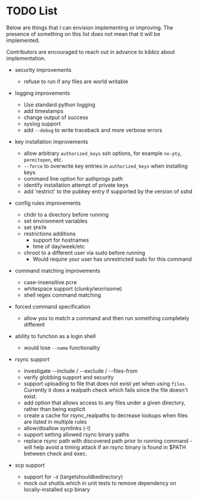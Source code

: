 
TODO List
===========

Below are things that I can envision implementing or improving.
The presence of something on this list does not mean that
it will be implemented.

Contributors are encouraged to reach out in advance
to kibbiz about implementation.

* security improvements
    * refuse to run if any files are world writable

* logging improvements
    * Use standard python logging
    * add timestamps
    * change output of success
    * syslog support
    * add `--debug` to write traceback and more verbose errors

* key installation improvements
    * allow arbitrary `authorized_keys` ssh options, for
      example `no-pty`, `permitopen`, etc.
    * `--force` to overwrite key entries in `authorized_keys` when
      installing keys
    * command line option for authprogs path
    * identify installation attempt of private keys
    * add 'restrict' to the pubkey entry if supported by the version of sshd

* config rules improvements
    * chdir to a directory before running
    * set environment variables
    * set `$PATH`
    * restrictions additions
        * support for hostnames
        * time of day/week/etc
    * chroot to a different user via sudo before running
        * Would require your user has unrestricted sudo for this command

* command matching improvements
    * case-insensitive pcre
    * whitespace support (clunky/worrisome)
    * shell regex command matching

* forced command specification
    * allow you to match a command and then run something completely different

* ability to function as a login shell
    * would lose `--name` functionality

* rsync support
    * investigate --include / --exclude / --files-from
    * verify globbing support and security
    * support uploading to file that does not exist
      yet when using `files`. Currently it does a
      realpath check which fails since the file
      doesn't exist.
    * add option that allows access to any
      files under a given directory, rather than
      being explicit
    * create a cache for rsync\_realpaths to decrease
      lookups when files are listed in multiple rules
    * allow/disallow symlinks (-l)
    * support setting allowed rsync binary paths
    * replace rsync path with discovered path prior to
      running command - will help avoid a timing attack
      if an rsync binary is found in $PATH between check
      and exec.

* scp support
    * support for `-d` (targetshouldbedirectory)
    * mock out shutils.which in unit tests to remove
      dependency on locally-installed scp binary
